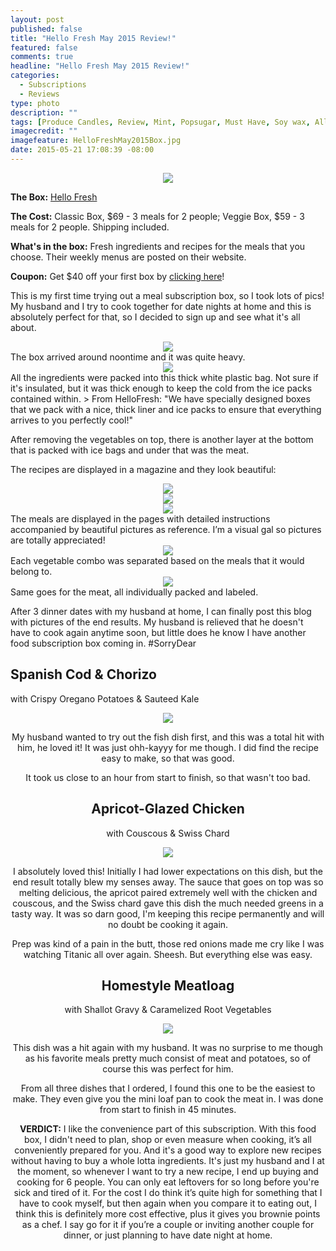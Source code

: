 ```yaml
---
layout: post
published: false
title: "Hello Fresh May 2015 Review!"
featured: false
comments: true
headline: "Hello Fresh May 2015 Review!"
categories: 
  - Subscriptions
  - Reviews
type: photo
description: ""
tags: [Produce Candles, Review, Mint, Popsugar, Must Have, Soy wax, All natural]
imagecredit: ""
imagefeature: HelloFreshMay2015Box.jpg
date: 2015-05-21 17:08:39 -08:00
---
```


<CENTER><IMG SRC='/images/HelloFreshLogo.jpg'></CENTER>
<p><b>The Box:</b> <a href="http://www.hellofresh.com/?c=3E724E">Hello Fresh</a></p>
<p><b>The Cost:</b> Classic Box, $69 - 3 meals for 2 people; Veggie Box, $59 - 3 meals for 2 people. Shipping included.</p>
<p><b>What's in the box:</b> Fresh ingredients and recipes for the meals that you choose. Their weekly menus are posted on their website.</p>
<p><b>Coupon:</b> Get $40 off your first box by <a href="http://www.hellofresh.com/?c=3E724E">clicking here</a>!</p>

<p>This is my first time trying out a meal subscription box, so I took lots of pics! My husband and I try to cook together for date nights at home and this is absolutely perfect for that, so I decided to sign up and see what it's all about.</p>

<center><img src='/images/HelloFreshMay2015Box.jpg'></center>
The box arrived around noontime and it was quite heavy.

<center><img src='/images/HelloFreshMay2015Collage.jpg'></center>
All the ingredients were packed into this thick white plastic bag. Not sure if it's insulated, but it was thick enough to keep the cold from the ice packs contained within.
> From HelloFresh: "We have specially designed boxes that we pack with a nice, thick liner and ice packs to ensure that everything arrives to you perfectly cool!"

<p>After removing the vegetables on top, there is another layer at the bottom that is packed with ice bags and under that was the meat.</p>

<p>The recipes are displayed in a magazine and they look beautiful:</p>

<center><img src='/images/HelloFreshMay2015Magazine2.jpg'></center>
<center><img src='/images/HelloFreshMay2015Magazine3.jpg'></center>
<center><img src='/images/HelloFreshMay2015Magazine4.jpg'></center>
The meals are displayed in the pages with detailed instructions accompanied by beautiful pictures as reference. I’m a visual gal so pictures are totally appreciated!

<center><img src='/images/HelloFreshMay2015Vegetables.jpg'></center>
<figcaption>Each vegetable combo was separated based on the meals that it would belong to.</figcaption>

<center><img src='/images/HelloFreshMay2015Meat.jpg'></center>
<figcaption>Same goes for the meat, all individually packed and labeled.</figcaption>


<p>After 3 dinner dates with my husband at home, I can finally post this blog with pictures of the end results. My husband is relieved that he doesn't have to cook again anytime soon, but little does he know I have another food subscription box coming in. #SorryDear</p>

## Spanish Cod & Chorizo 
with Crispy Oregano Potatoes & Sauteed Kale

<center><img src='HelloFreshCod.jpg></center>

> Tender, mild cod goes perfectly with bold, spicy chorizo and crispy breadcrumbs. It's a ying and yang kind of thing. A bed of garlicky sauteed kale and crispy oregano potatoes round out this Spanish-inspired seafood dish

<p>My husband wanted to try out the fish dish first, and this was a total hit with him, he loved it! It was just ohh-kayyy for me though. I did find the recipe easy to make, so that was good.</p>

<p>It took us close to an hour from start to finish, so that wasn't too bad.</p>

## Apricot-Glazed Chicken 
with Couscous & Swiss Chard

<center><img src='HelloFreshChicken.jpg></center>

> A double whammy of apricot jam and dried apricot makes for a delightfully sweet and sticky glaze. To balance its sweetness, we're cooking this sauce with savory chicken stock and sharp red onion. Folding tender Swiss chard into hot coucous is a great 2-minute trick for getting more greens into your meals!

<p>I absolutely loved this! Initially I had lower expectations on this dish, but the end result totally blew my senses away. The sauce that goes on top was so melting delicious, the apricot paired extremely well with the chicken and couscous, and the Swiss chard gave this dish the much needed greens in a tasty way. It was so darn good, I'm keeping this recipe permanently and will no doubt be cooking it again.</p>

<p>Prep was kind of a pain in the butt, those red onions made me cry like I was watching Titanic all over again. Sheesh. But everything else was easy.</p>

## Homestyle Meatloag 
with Shallot Gravy & Caramelized Root Vegetables

<center><img src='HelloFreshMeatloaf.jpg></center>

> Flavored with mild shallot and woodsy thyme, our meatloaf packs sophisticated flavor and serious tenderness. Of course, the dish wouldn't be complete without a generous smothering of homemade gravy

<p>This dish was a hit again with my husband. It was no surprise to me though as his favorite meals pretty much consist of meat and potatoes, so of course this was perfect for him.</p>

<p>From all three dishes that I ordered, I found this one to be the easiest to make. They even give you the mini loaf pan to cook the meat in. I was done from start to finish in 45 minutes.</p>

<p><b>VERDICT:</b> I like the convenience part of this subscription. With this food box, I didn't need to plan, shop or even measure when cooking, it’s all conveniently prepared for you. And it's a good way to explore new recipes without having to buy a whole lotta ingredients. It's just my husband and I at the moment, so whenever I want to try a new recipe, I end up buying and cooking for 6 people. 
You can only eat leftovers for so long before you're sick and tired of it. 
For the cost I do think it’s quite high for something that I have to cook myself, but then again when you compare it to eating out, I think this is definitely more cost effective, plus it gives you brownie points as a chef. I say go for it if you’re a couple or inviting another couple for dinner, or just planning to have date night at home.</p>
